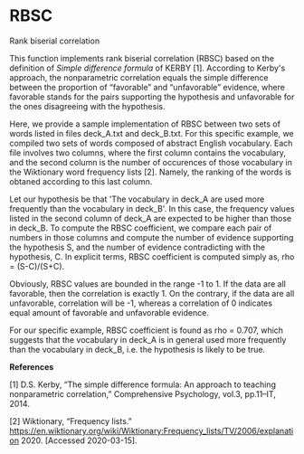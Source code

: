 # RBSC
Rank biserial correlation

This function implements rank biserial correlation (RBSC) based on the definition of *Simple difference formula* of KERBY [1]. 
According to Kerby's approach, the nonparametric correlation equals the simple difference between the proportion of “favorable” and “unfavorable” evidence, where favorable stands for the pairs supporting the hypothesis and unfavorable for the ones disagreeing with the hypothesis. 

Here, we provide a sample implementation of RBSC between two sets of words listed in files deck_A.txt and deck_B.txt. For this specific example, we compiled two sets of words composed of abstract English vocabulary. Each file involves two columns, where the first column contains the vocabulary, and the second column is the number of occurences of those vocabulary in the Wiktionary word frequency lists [2]. Namely, the ranking of the words is obtaned according to this last column. 

Let our hypothesis be that 'The vocabulary in deck_A are used more frequently than the vocabulary in deck_B'. In this case, the frequency values listed in the second column of deck_A are expected to be higher than those in deck_B. To compute the RBSC coefficient, we compare each pair of numbers in those columns and compute the number of evidence supporting the hypothesis S, and the number of evidence contradicting with the hypothesis, C. In explicit terms, RBSC coefficient is computed simply as,
rho = (S-C)/(S+C).

Obviously, RBSC values are bounded in the range -1 to 1. If the data are all favorable, then the correlation is exactly 1. On the contrary, if the data are all unfavorable, correlation will be -1, whereas a correlation of 0 indicates equal amount of
favorable and unfavorable evidence.

For our specific example, RBSC coefficient is found as rho = 0.707, which suggests that the vocabulary in deck_A is in general used more frequently than the vocabulary in deck_B, i.e. the hypothesis is likely to be true. 

**References**

[1] D.S. Kerby, “The simple difference formula: An approach to teaching nonparametric correlation,” Comprehensive Psychology, vol.3, pp.11–IT, 2014.

[2] Wiktionary, “Frequency lists.” https://en.wiktionary.org/wiki/Wiktionary:Frequency_lists/TV/2006/explanation
2020. [Accessed 2020-03-15].
